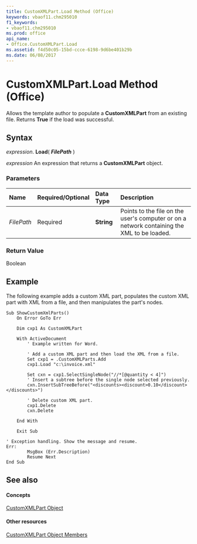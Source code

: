 ```yaml
---
title: CustomXMLPart.Load Method (Office)
keywords: vbaof11.chm295010
f1_keywords:
- vbaof11.chm295010
ms.prod: office
api_name:
- Office.CustomXMLPart.Load
ms.assetid: f4d50c05-15bd-ccce-6198-9d6be401b29b
ms.date: 06/08/2017
---
```



# CustomXMLPart.Load Method (Office)

Allows the template author to populate a **CustomXMLPart** from an existing file. Returns **True** if the load was successful.


## Syntax

 _expression_. **Load**( **_FilePath_** )

 _expression_ An expression that returns a **CustomXMLPart** object.


### Parameters



|**Name**|**Required/Optional**|**Data Type**|**Description**|
|:-----|:-----|:-----|:-----|
| _FilePath_|Required|**String**|Points to the file on the user's computer or on a network containing the XML to be loaded.|

### Return Value

Boolean


## Example

The following example adds a custom XML part, populates the custom XML part with XML from a file, and then manipulates the part's nodes.


```
Sub ShowCustomXmlParts() 
    On Error GoTo Err 
 
    Dim cxp1 As CustomXMLPart 
 
    With ActiveDocument 
        ' Example written for Word. 
 
        ' Add a custom XML part and then load the XML from a file. 
        Set cxp1 = .CustomXMLParts.Add 
        cxp1.Load "c:\invoice.xml" 
 
        Set cxn = cxp1.SelectSingleNode("//*[@quantity < 4]")  
        ' Insert a subtree before the single node selected previously. 
        cxn.InsertSubTreeBefore("<discounts><discount>0.10</discount></discounts>")   
               
        ' Delete custom XML part. 
        cxp1.Delete 
        cxn.Delete 
                 
    End With 
     
    Exit Sub 
                 
' Exception handling. Show the message and resume. 
Err: 
        MsgBox (Err.Description) 
        Resume Next 
End Sub
```


## See also


#### Concepts


[CustomXMLPart Object](customxmlpart-object-office.md)
#### Other resources


[CustomXMLPart Object Members](customxmlpart-members-office.md)

